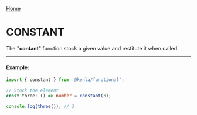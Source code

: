 [Home](./../../README.md)

# CONSTANT

The "**contant**" function stock a given value and restitute it when called.

---

#### Example:

```typescript
import { constant } from '@kenla/functional';

// Stock the element
const three: () => number = constant(3);

console.log(three()); // 3
```
